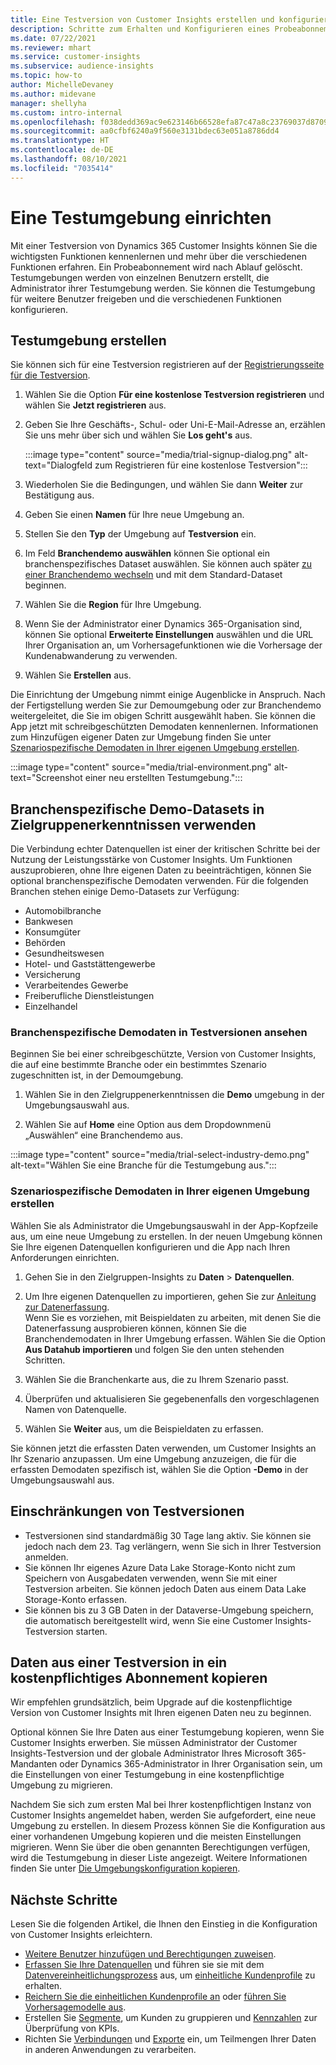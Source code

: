 ```yaml
---
title: Eine Testversion von Customer Insights erstellen und konfigurieren
description: Schritte zum Erhalten und Konfigurieren eines Probeabonnements von Dynamics 365 Customer Insights.
ms.date: 07/22/2021
ms.reviewer: mhart
ms.service: customer-insights
ms.subservice: audience-insights
ms.topic: how-to
author: MichelleDevaney
ms.author: midevane
manager: shellyha
ms.custom: intro-internal
ms.openlocfilehash: f038dedd369ac9e623146b66528efa87c47a8c23769037d8709fa9b804a0b723
ms.sourcegitcommit: aa0cfbf6240a9f560e3131bdec63e051a8786dd4
ms.translationtype: HT
ms.contentlocale: de-DE
ms.lasthandoff: 08/10/2021
ms.locfileid: "7035414"
---
```

# <a name="set-up-a-trial-environment"></a>Eine Testumgebung einrichten 

Mit einer Testversion von Dynamics 365 Customer Insights können Sie die wichtigsten Funktionen kennenlernen und mehr über die verschiedenen Funktionen erfahren. Ein Probeabonnement wird nach Ablauf gelöscht. Testumgebungen werden von einzelnen Benutzern erstellt, die Administrator ihrer Testumgebung werden. Sie können die Testumgebung für weitere Benutzer freigeben und die verschiedenen Funktionen konfigurieren.

## <a name="create-a-trial-environment"></a>Testumgebung erstellen

Sie können sich für eine Testversion registrieren auf der [Registrierungsseite für die Testversion](https://dynamics.microsoft.com/get-started/free-trial/?appname=customerinsights). 

1. Wählen Sie die Option **Für eine kostenlose Testversion registrieren** und wählen Sie **Jetzt registrieren** aus.

1. Geben Sie Ihre Geschäfts-, Schul- oder Uni-E-Mail-Adresse an, erzählen Sie uns mehr über sich und wählen Sie **Los geht's** aus.

   :::image type="content" source="media/trial-signup-dialog.png" alt-text="Dialogfeld zum Registrieren für eine kostenlose Testversion":::

1. Wiederholen Sie die Bedingungen, und wählen Sie dann **Weiter** zur Bestätigung aus.

1. Geben Sie einen **Namen** für Ihre neue Umgebung an. 

1. Stellen Sie den **Typ** der Umgebung auf **Testversion** ein.

1. Im Feld **Branchendemo auswählen** können Sie optional ein branchenspezifisches Dataset auswählen. Sie können auch später [zu einer Branchendemo wechseln](#use-industry-specific-demo-data-sets-in-audience-insights) und mit dem Standard-Dataset beginnen.

1. Wählen Sie die **Region** für Ihre Umgebung.

1. Wenn Sie der Administrator einer Dynamics 365-Organisation sind, können Sie optional **Erweiterte Einstellungen** auswählen und die URL Ihrer Organisation an, um Vorhersagefunktionen wie die Vorhersage der Kundenabwanderung zu verwenden. 

1. Wählen Sie **Erstellen** aus. 

Die Einrichtung der Umgebung nimmt einige Augenblicke in Anspruch. Nach der Fertigstellung werden Sie zur Demoumgebung oder zur Branchendemo weitergeleitet, die Sie im obigen Schritt ausgewählt haben. Sie können die App jetzt mit schreibgeschützten Demodaten kennenlernen. Informationen zum Hinzufügen eigener Daten zur Umgebung finden Sie unter [Szenariospezifische Demodaten in Ihrer eigenen Umgebung erstellen](#create-scenario-specific-demo-data-in-your-own-environment).

:::image type="content" source="media/trial-environment.png" alt-text="Screenshot einer neu erstellten Testumgebung.":::

## <a name="use-industry-specific-demo-data-sets-in-audience-insights"></a>Branchenspezifische Demo-Datasets in Zielgruppenerkenntnissen verwenden

Die Verbindung echter Datenquellen ist einer der kritischen Schritte bei der Nutzung der Leistungsstärke von Customer Insights. Um Funktionen auszuprobieren, ohne Ihre eigenen Daten zu beeinträchtigen, können Sie optional branchenspezifische Demodaten verwenden. Für die folgenden Branchen stehen einige Demo-Datasets zur Verfügung: 

-   Automobilbranche
-   Bankwesen
-   Konsumgüter
-   Behörden
-   Gesundheitswesen
-   Hotel- und Gaststättengewerbe
-   Versicherung
-   Verarbeitendes Gewerbe
-   Freiberufliche Dienstleistungen
-   Einzelhandel

### <a name="see-industry-specific-demo-data-in-trials"></a>Branchenspezifische Demodaten in Testversionen ansehen

Beginnen Sie bei einer schreibgeschützte, Version von Customer Insights, die auf eine bestimmte Branche oder ein bestimmtes Szenario zugeschnitten ist, in der Demoumgebung. 
 
1.  Wählen Sie in den Zielgruppenerkenntnissen die **Demo** umgebung in der Umgebungsauswahl aus.

2.  Wählen Sie auf **Home** eine Option aus dem Dropdownmenü „Auswählen“ eine Branchendemo aus.

:::image type="content" source="media/trial-select-industry-demo.png" alt-text="Wählen Sie eine Branche für die Testumgebung aus.":::

### <a name="create-scenario-specific-demo-data-in-your-own-environment"></a>Szenariospezifische Demodaten in Ihrer eigenen Umgebung erstellen

Wählen Sie als Administrator die Umgebungsauswahl in der App-Kopfzeile aus, um eine neue Umgebung zu erstellen. In der neuen Umgebung können Sie Ihre eigenen Datenquellen konfigurieren und die App nach Ihren Anforderungen einrichten. 

1.  Gehen Sie in den Zielgruppen-Insights zu **Daten** > **Datenquellen**.

2.  Um Ihre eigenen Datenquellen zu importieren, gehen Sie zur [Anleitung zur Datenerfassung](data-sources.md).     
   Wenn Sie es vorziehen, mit Beispieldaten zu arbeiten, mit denen Sie die Datenerfassung ausprobieren können, können Sie die Branchendemodaten in Ihrer Umgebung erfassen. Wählen Sie die Option **Aus Datahub importieren** und folgen Sie den unten stehenden Schritten.

3.  Wählen Sie die Branchenkarte aus, die zu Ihrem Szenario passt. 

4.  Überprüfen und aktualisieren Sie gegebenenfalls den vorgeschlagenen Namen von Datenquelle. 

5.  Wählen Sie **Weiter** aus, um die Beispieldaten zu erfassen. 

Sie können jetzt die erfassten Daten verwenden, um Customer Insights an Ihr Szenario anzupassen. Um eine Umgebung anzuzeigen, die für die erfassten Demodaten spezifisch ist, wählen Sie die Option **<Industry>-Demo** in der Umgebungsauswahl aus.

## <a name="limitations-in-trials"></a>Einschränkungen von Testversionen

- Testversionen sind standardmäßig 30 Tage lang aktiv. Sie können sie jedoch nach dem 23. Tag verlängern, wenn Sie sich in Ihrer Testversion anmelden.
- Sie können Ihr eigenes Azure Data Lake Storage-Konto nicht zum Speichern von Ausgabedaten verwenden, wenn Sie mit einer Testversion arbeiten. Sie können jedoch Daten aus einem Data Lake Storage-Konto erfassen.
- Sie können bis zu 3 GB Daten in der Dataverse-Umgebung speichern, die automatisch bereitgestellt wird, wenn Sie eine Customer Insights-Testversion starten.

## <a name="copy-data-from-a-trial-to-a-paid-subscription"></a>Daten aus einer Testversion in ein kostenpflichtiges Abonnement kopieren

Wir empfehlen grundsätzlich, beim Upgrade auf die kostenpflichtige Version von Customer Insights mit Ihren eigenen Daten neu zu beginnen. 

Optional können Sie Ihre Daten aus einer Testumgebung kopieren, wenn Sie Customer Insights erwerben. Sie müssen Administrator der Customer Insights-Testversion und der globale Administrator Ihres Microsoft 365-Mandanten oder Dynamics 365-Administrator in Ihrer Organisation sein, um die Einstellungen von einer Testumgebung in eine kostenpflichtige Umgebung zu migrieren. 

Nachdem Sie sich zum ersten Mal bei Ihrer kostenpflichtigen Instanz von Customer Insights angemeldet haben, werden Sie aufgefordert, eine neue Umgebung zu erstellen. In diesem Prozess können Sie die Konfiguration aus einer vorhandenen Umgebung kopieren und die meisten Einstellungen migrieren. Wenn Sie über die oben genannten Berechtigungen verfügen, wird die Testumgebung in dieser Liste angezeigt. Weitere Informationen finden Sie unter [Die Umgebungskonfiguration kopieren](manage-environments.md#copy-the-environment-configuration).

## <a name="next-steps"></a>Nächste Schritte

Lesen Sie die folgenden Artikel, die Ihnen den Einstieg in die Konfiguration von Customer Insights erleichtern. 

- [Weitere Benutzer hinzufügen und Berechtigungen zuweisen](permissions.md).
- [Erfassen Sie Ihre Datenquellen](data-sources.md) und führen sie sie mit dem [Datenvereinheitlichungsprozess](data-unification.md) aus, um [einheitliche Kundenprofile](customer-profiles.md) zu erhalten.
- [Reichern Sie die einheitlichen Kundenprofile an](enrichment-hub.md) oder [führen Sie Vorhersagemodelle aus](predictions-overview.md).
- Erstellen Sie [Segmente](segments.md), um Kunden zu gruppieren und [Kennzahlen](measures.md) zur Überprüfung von KPIs.
- Richten Sie [Verbindungen](connections.md) und [Exporte](export-destinations.md) ein, um Teilmengen Ihrer Daten in anderen Anwendungen zu verarbeiten.